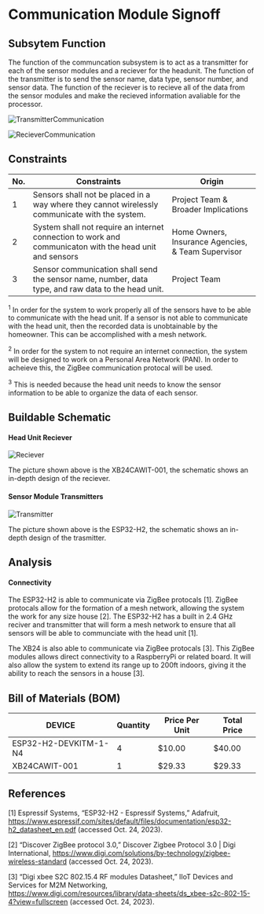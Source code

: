 # Communication Module Signoff

## Subsytem Function
The function of the communcation subsystem is to act as a transmitter for each of the sensor modules and a reciever for the headunit. The function of the transmitter is to send the sensor name, data type, sensor number, and sensor data. The function of the reciever is to recieve all of the data from the sensor modules and make the recieved information avaliable for the processor. 

![TransmitterCommunication](https://github.com/jacksonrwoodard/HouseHealthMonitoring/assets/142913669/cfb66cac-4edb-49bc-8843-ddd06d3072f7)

![RecieverCommunication](https://github.com/jacksonrwoodard/HouseHealthMonitoring/assets/142913669/8ede150c-271b-4bfd-8071-dab157138e04)


## Constraints
| No. | Constraints                                                                                    | Origin                              |
| --- | ---------------------------------------------------------------------------------------------- | ----------------------------------- |
|  1  | Sensors shall not be placed in a way where they cannot wirelessly communicate with the system. | Project Team & Broader Implications |
|  2  | System shall not require an internet connection to work and communicaton with the head unit and sensors | Home Owners, Insurance Agencies, & Team Supervisor |
|  3  | Sensor communication shall send the sensor name, number, data type, and raw data to the head unit. | Project Team |

<sup>1</sup> In order for the system to work properly all of the sensors have to be able to communicate with the head unit. If a sensor is not able to communicate with the head unit, then the recorded data is unobtainable by the homeowner. This can be accomplished with a mesh network.

<sup>2</sup> In order for the system to not require an internet connection, the system will be designed to work on a Personal Area Network (PAN). In order to acheieve this, the ZigBee communication protocal will be used.

<sup>3</sup> This is needed because the head unit needs to know the sensor information to be able to organize the data of each sensor. 


## Buildable Schematic
#### Head Unit Reciever
![Reciever](https://github.com/jacksonrwoodard/HouseHealthMonitoring/assets/142913669/86660aec-523b-4ed7-8e32-47fd15c300dd)

The picture shown above is the XB24CAWIT-001, the schematic shows an in-depth design of the reciever.
#### Sensor Module Transmitters
 ![Transmitter](https://github.com/jacksonrwoodard/HouseHealthMonitoring/assets/142913669/7f7b898d-26be-4da4-8958-8dd662d6b1b3)
 
The picture shown above is the ESP32-H2, the schematic shows an in-depth design of the trasmitter.
 
## Analysis
#### Connectivity
The ESP32-H2 is able to communicate via ZigBee protocals [1]. ZigBee protocals allow for the formation of a mesh network, allowing the system the work for any size house [2]. The ESP32-H2 has a built in 2.4 GHz reciver and transmitter that will form a mesh network to ensure that all sensors will be able to communciate with the head unit [1].

The XB24 is also able to communicate via ZigBee protocals [3]. This ZigBee modules allows direct connectivity to a RaspberryPi or related board. It will also allow the system to extend its range up to 200ft indoors, giving it the ability to reach the sensors in a house [3].


## Bill of Materials (BOM)
| DEVICE | Quantity | Price Per Unit | Total Price |
| ------ | -------- | -------------- | ----------- |
| ESP32-H2-DEVKITM-1-N4 | 4 | $10.00 | $40.00 |
| XB24CAWIT-001 | 1 | $29.33 | $29.33 |

## References
[1] Espressif Systems, “ESP32-H2 - Espressif Systems,” Adafruit, https://www.espressif.com/sites/default/files/documentation/esp32-h2_datasheet_en.pdf (accessed Oct. 24, 2023). 

[2] “Discover ZigBee protocol 3.0,” Discover Zigbee Protocol 3.0 | Digi International, https://www.digi.com/solutions/by-technology/zigbee-wireless-standard (accessed Oct. 24, 2023). 

[3] “Digi xbee S2C 802.15.4 RF modules Datasheet,” IIoT Devices and Services for M2M Networking, https://www.digi.com/resources/library/data-sheets/ds_xbee-s2c-802-15-4?view=fullscreen (accessed Oct. 24, 2023). 
